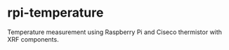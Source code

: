 # rpi-temperature
Temperature measurement using Raspberry Pi and Ciseco thermistor with XRF components.

